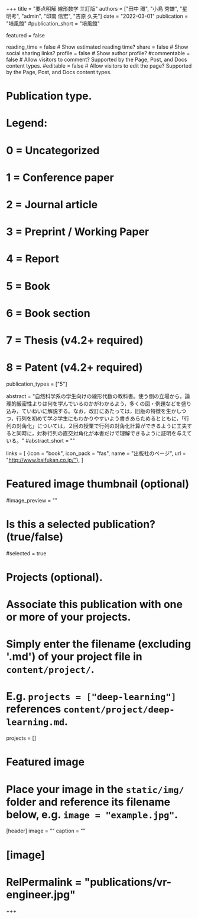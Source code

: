 +++
title = "要点明解 線形数学 三訂版"
authors = ["田中 環", "小島 秀雄", "星 明考", "admin", "印南 信宏", "吉原 久夫"]
date = "2022-03-01"
publication = "培風館"
#publication_short = "培風館"

featured = false

reading_time = false  # Show estimated reading time?
share = false  # Show social sharing links?
profile = false  # Show author profile?
#commentable = false  # Allow visitors to comment? Supported by the Page, Post, and Docs content types.
#editable = false  # Allow visitors to edit the page? Supported by the Page, Post, and Docs content types.

# Publication type.
# Legend:
# 0 = Uncategorized
# 1 = Conference paper
# 2 = Journal article
# 3 = Preprint / Working Paper
# 4 = Report
# 5 = Book
# 6 = Book section
# 7 = Thesis (v4.2+ required)
# 8 = Patent (v4.2+ required)
publication_types = ["5"]

abstract = "自然科学系の学生向けの線形代数の教科書。使う側の立場から，論理的厳密性よりは何を学んでいるのかがわかるよう，多くの図・例題などを盛り込み，ていねいに解説する。なお，改訂にあたっては，旧版の特徴を生かしつつ，行列を初めて学ぶ学生にもわかりやすいよう書きあらためるとともに，「行列の対角化」については，２回の授業で行列の対角化計算ができるように工夫すると同時に，対称行列の直交対角化が本書だけで理解できるように証明を与えている。"
#abstract_short = ""

links = [
  {icon = "book", icon_pack = "fas", name = "出版社のページ", url = "http://www.baifukan.co.jp/"},
  ]

# Featured image thumbnail (optional)
#image_preview = ""

# Is this a selected publication? (true/false)
#selected = true

# Projects (optional).
#   Associate this publication with one or more of your projects.
#   Simply enter the filename (excluding '.md') of your project file in `content/project/`.
#   E.g. `projects = ["deep-learning"]` references `content/project/deep-learning.md`.
projects = []

# Featured image
# Place your image in the `static/img/` folder and reference its filename below, e.g. `image = "example.jpg"`.
[header]
image = ""
caption = ""

# [image]
# RelPermalink = "publications/vr-engineer.jpg"
+++
